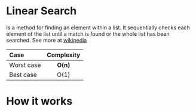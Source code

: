 # Linear Search

Is a method for finding an element within a list. It sequentially checks each element of the list until a match is found or the whole list has been searched. See more at [wikipedia](https://wikipedia.org/wiki/Linear_search)

| Case       | Complexity |
| :--------- | :--------: |
| Worst case |  **O(n)**  |
| Best case  |    O(1)    |

# How it works
